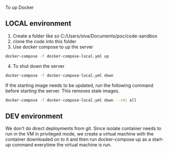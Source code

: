 To up Docker

## LOCAL environment

1. Create a folder like so C:/Users/siva/Documents/poc/code-sandbox
2. clone the code into this folder
3. Use docker compose to up the server

```bash
docker-compose -f docker-compose-local.yml up
```

4. To shut down the server

```bash
docker-compose -f docker-compose-local.yml down
```

If the starting image needs to be updated, run the following command before starting the server. This removes stale images.

```bash
docker-compose -f docker-compose-local.yml down --rmi all
```

## DEV environment

We don't do direct deployments from git. Since isolate container needs to run in the VM in privileged mode, we create a virtual machine with the container downloaded on to it and then run docker-compose up as a start-up command everytime the virtual machine is run.
